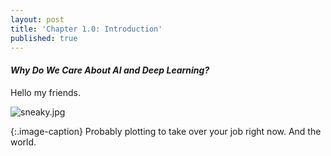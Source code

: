 ```yaml
---
layout: post
title: 'Chapter 1.0: Introduction'
published: true
---
```


#### *Why Do We Care About AI and Deep Learning?*


Hello my friends. 


![sneaky.jpg]({{site.baseurl}}/media/sneaky.jpg)

{:.image-caption}
Probably plotting to take over your job right now. And the world.




